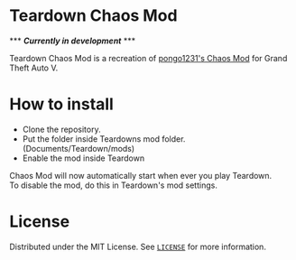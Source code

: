 # Teardown Chaos Mod

*** ***Currently in development*** ***

Teardown Chaos Mod is a recreation of <a href ="https://github.com/gta-chaos-mod/ChaosModV">pongo1231's Chaos Mod</a> for Grand Theft Auto V.

# How to install

- Clone the repository.
- Put the folder inside Teardowns mod folder. (Documents/Teardown/mods)
- Enable the mod inside Teardown

Chaos Mod will now automatically start when ever you play Teardown. <br>
To disable the mod, do this in Teardown's mod settings.

# License

Distributed under the MIT License. See <a href="https://github.com/superfroggman/teardown-chaos-mod/blob/main/LICENSE" >`LICENSE`</a> for more information.

